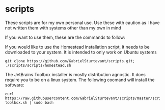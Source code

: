 # scripts
These scripts are for my own personal use. Use these with caution as I have not written them with systems other than my own in mind

If you want to use them, these are the commands to follow:

If you would like to use the Homestead installation script, it needs to be downloaded to your system. It is intended to only work on Ubuntu systems
```
git clone https://github.com/GabrielSturtevant/scripts.git; ./scripts/scripts/homestead.sh
```

The JetBrains Toolbox installer is mostly distribution agnostic. It does require you to be on a linux system. The following coomand will install the software:
```shell
curl https://raw.githubusercontent.com/GabrielSturtevant/scripts/master/scripts/jetbrains-toolbox.sh | sudo bash
```

